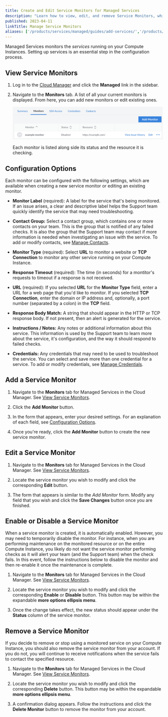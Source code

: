 ```yaml
---
title: Create and Edit Service Monitors for Managed Services
description: "Learn how to view, edit, and remove Service Monitors, which are used to monitor services on Compute Instances."
published: 2023-04-11
linkTitle: Manage Service Monitors
aliases: ['/products/services/managed/guides/add-services/','/products/services/managed/guides/disable-a-service-monitor/','/products/services/managed/guides/reenable-a-service-monitor/','/products/services/managed/guides/remove-services/']
---
```


Managed Services monitors the *services* running on your Compute Instances. Setting up services is an essential step in the configuration process.

## View Service Monitors

1. Log in to the [Cloud Manager](https://cloud.linode.com) and click the **Managed** link in the sidebar.

1. Navigate to the **Monitors** tab. A list of all your current monitors is displayed. From here, you can add new monitors or edit existing ones.

    ![Screenshot of the Monitors tab under Managed Services in the Cloud Manager](managed-monitors-list.png)

    Each monitor is listed along side its status and the resource it is checking.

## Configuration Options

Each monitor can be configured with the following settings, which are available when creating a new service monitor or editing an existing monitor.

- **Monitor Label** (required): A label for the service that's being monitored. If an issue arises, a clear and descriptive label helps the Support team quickly identify the service that may need troubleshooting.

- **Contact Group:** Select a contact group, which contains one or more contacts on your team. This is the group that is notified of any failed checks. It is also the group that the Support team may contact if more information is needed when investigating an issue with the service. To add or modify contacts, see [Manage Contacts](/docs/products/services/managed/guides/contacts/).

- **Monitor Type** (required): Select **URL** to monitor a website or **TCP Connection** to monitor any other service running on your Compute Instance.

- **Response Timeout** (required): The time (in seconds) for a montitor's requests to timeout if a response is not received.

- **URL** (required): If you selected **URL** for the **Monitor Type** field, enter a URL for a web page that you'd like to monitor. If you selected **TCP Connection**, enter the domain or IP address and, optionally, a port number (separated by a colon) in the **TCP** field.

- **Response Body Match:** A string that should appear in the HTTP or TCP response body. If not present, then an alert is generated for the service.

- **Instructions / Notes:** Any notes or additional information about this service. This information is used by the Support team to learn more about the service, it's configuration, and the way it should respond to failed checks.

- **Credentials:** Any credentials that may need to be used to troubleshoot the service. You can select and save more than one credential for a service. To add or modify credentials, see [Manage Credentials](/docs/products/services/managed/guides/credentials/).

## Add a Service Monitor

1. Navigate to the **Monitors** tab for Managed Services in the Cloud Manager. See [View Service Monitors](#view-service-monitors).

1. Click the **Add Monitor** button.

1. In the form that appears, enter your desired settings. For an explanation of each field, see [Configuration Options](#configuration-options).

1. Once you're ready, click the **Add Monitor** button to create the new service monitor.

## Edit a Service Monitor

1. Navigate to the **Monitors** tab for Managed Services in the Cloud Manager. See [View Service Monitors](#view-service-monitors).

1. Locate the service monitor you wish to modify and click the corresponding **Edit** button.

1. The form that appears is similar to the *Add Monitor* form. Modify any field that you wish and click the **Save Changes** button once you are finished.

## Enable or Disable a Service Monitor

When a service monitor is created, it is automatically enabled. However, you may need to temporarily disable the monitor. For instance, when you are performing maintenance on the monitored resource or on the entire Compute Instance, you likely do not want the service monitor performing checks as it will alert your team (and the Support team) when the check fails. In this event, follow the instructions below to disable the monitor and then re-enable it once the maintenance is complete.

1. Navigate to the **Monitors** tab for Managed Services in the Cloud Manager. See [View Service Monitors](#view-service-monitors).

1. Locate the service monitor you wish to modify and click the corresponding **Enable** or **Disable** button. This button may be within the expandable **more options ellipsis menu**.

1. Once the change takes effect, the new status should appear under the **Status** column of the service monitor.

## Remove a Service Monitor

If you decide to remove or stop using a monitored service on your Compute Instance, you should also remove the service monitor from your account. If you do not, you will continue to receive notifications when the service fails to contact the specified resource.

1. Navigate to the **Monitors** tab for Managed Services in the Cloud Manager. See [View Service Monitors](#view-service-monitors).

1. Locate the service monitor you wish to modify and click the corresponding **Delete** button. This button may be within the expandable **more options ellipsis menu**.

1. A confirmation dialog appears. Follow the instructions and click the **Delete Monitor** button to remove the monitor from your account.